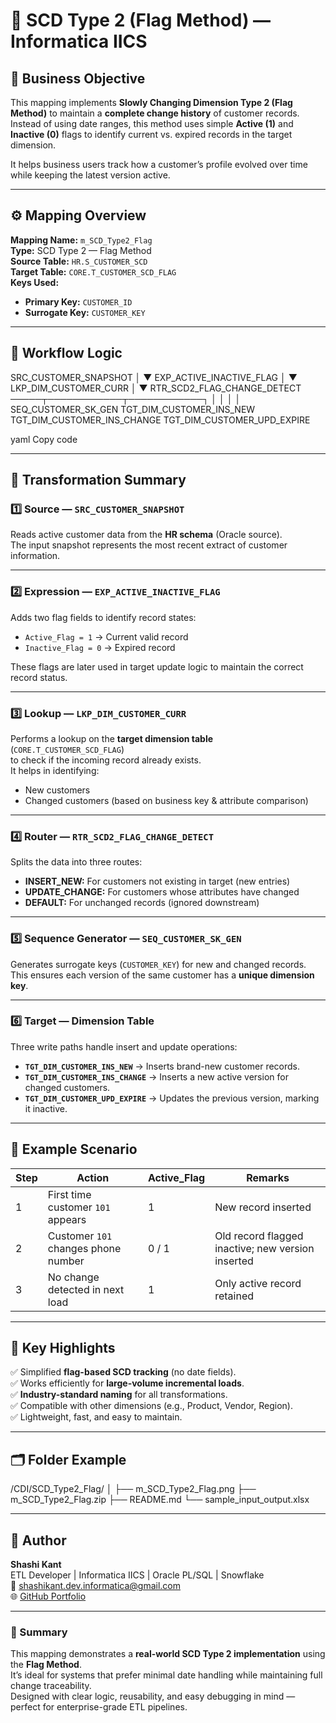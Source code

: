 # 🧩 SCD Type 2 (Flag Method) — Informatica IICS

## 🎯 Business Objective
This mapping implements **Slowly Changing Dimension Type 2 (Flag Method)** to maintain a **complete change history** of customer records.  
Instead of using date ranges, this method uses simple **Active (1)** and **Inactive (0)** flags to identify current vs. expired records in the target dimension.

It helps business users track how a customer’s profile evolved over time while keeping the latest version active.

---

## ⚙️ Mapping Overview
**Mapping Name:** `m_SCD_Type2_Flag`  
**Type:** SCD Type 2 — Flag Method  
**Source Table:** `HR.S_CUSTOMER_SCD`  
**Target Table:** `CORE.T_CUSTOMER_SCD_FLAG`  
**Keys Used:**  
- **Primary Key:** `CUSTOMER_ID`  
- **Surrogate Key:** `CUSTOMER_KEY`

---

## 🧱 Workflow Logic

SRC_CUSTOMER_SNAPSHOT
│
▼
EXP_ACTIVE_INACTIVE_FLAG
│
▼
LKP_DIM_CUSTOMER_CURR
│
▼
RTR_SCD2_FLAG_CHANGE_DETECT ─────┬────────────┬────────────┐
│ │ │ │
SEQ_CUSTOMER_SK_GEN TGT_DIM_CUSTOMER_INS_NEW TGT_DIM_CUSTOMER_INS_CHANGE TGT_DIM_CUSTOMER_UPD_EXPIRE

yaml
Copy code

---

## 🔄 Transformation Summary

### 1️⃣ Source — `SRC_CUSTOMER_SNAPSHOT`
Reads active customer data from the **HR schema** (Oracle source).  
The input snapshot represents the most recent extract of customer information.

---

### 2️⃣ Expression — `EXP_ACTIVE_INACTIVE_FLAG`
Adds two flag fields to identify record states:
- `Active_Flag = 1` → Current valid record  
- `Inactive_Flag = 0` → Expired record  

These flags are later used in target update logic to maintain the correct record status.

---

### 3️⃣ Lookup — `LKP_DIM_CUSTOMER_CURR`
Performs a lookup on the **target dimension table** (`CORE.T_CUSTOMER_SCD_FLAG`)  
to check if the incoming record already exists.  
It helps in identifying:
- New customers  
- Changed customers (based on business key & attribute comparison)

---

### 4️⃣ Router — `RTR_SCD2_FLAG_CHANGE_DETECT`
Splits the data into three routes:
- **INSERT_NEW:** For customers not existing in target (new entries)  
- **UPDATE_CHANGE:** For customers whose attributes have changed  
- **DEFAULT:** For unchanged records (ignored downstream)

---

### 5️⃣ Sequence Generator — `SEQ_CUSTOMER_SK_GEN`
Generates surrogate keys (`CUSTOMER_KEY`) for new and changed records.  
This ensures each version of the same customer has a **unique dimension key**.

---

### 6️⃣ Target — Dimension Table
Three write paths handle insert and update operations:

- **`TGT_DIM_CUSTOMER_INS_NEW`** → Inserts brand-new customer records.  
- **`TGT_DIM_CUSTOMER_INS_CHANGE`** → Inserts a new active version for changed customers.  
- **`TGT_DIM_CUSTOMER_UPD_EXPIRE`** → Updates the previous version, marking it inactive.

---

## 🧮 Example Scenario

| Step | Action | Active_Flag | Remarks |
|------|---------|--------------|----------|
| 1 | First time customer `101` appears | 1 | New record inserted |
| 2 | Customer `101` changes phone number | 0 / 1 | Old record flagged inactive; new version inserted |
| 3 | No change detected in next load | 1 | Only active record retained |

---

## 🌟 Key Highlights
✅ Simplified **flag-based SCD tracking** (no date fields).  
✅ Works efficiently for **large-volume incremental loads**.  
✅ **Industry-standard naming** for all transformations.  
✅ Compatible with other dimensions (e.g., Product, Vendor, Region).  
✅ Lightweight, fast, and easy to maintain.

---

## 🗂 Folder Example
/CDI/SCD_Type2_Flag/
│
├── m_SCD_Type2_Flag.png
├── m_SCD_Type2_Flag.zip
├── README.md
└── sample_input_output.xlsx


---

## 👤 Author
**Shashi Kant**  
ETL Developer | Informatica IICS | Oracle PL/SQL | Snowflake  
📧 shashikant.dev.informatica@gmail.com  
🌐 [GitHub Portfolio](https://github.com/s-h-a-s-h-i-k-a-n-t/iics-projects-portfolio)

---

### 🧾 Summary
This mapping demonstrates a **real-world SCD Type 2 implementation** using the **Flag Method**.  
It’s ideal for systems that prefer minimal date handling while maintaining full change traceability.  
Designed with clear logic, reusability, and easy debugging in mind — perfect for enterprise-grade ETL pipelines.

